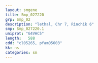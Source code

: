 ```yaml
---
layout: smgene
title: Smp_027220
grp: Smp_02
description: "lethal, Chr 7, Rinchik 6"
smp: Smp_027220.1
uniprot: "G4VHC5"
length:   588
cdd: "cl05265, pfam05603"
kk: ns
categories: sm
---
```

